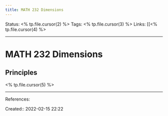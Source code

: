 ```yaml
---
title: MATH 232 Dimensions
---
```


Status: <% tp.file.cursor(2) %>
Tags: <% tp.file.cursor(3) %>
Links: [[<% tp.file.cursor(4) %>
___

# MATH 232 Dimensions
## Principles
<% tp.file.cursor(5) %>
___
References:

Created:: 2022-02-15 22:22
